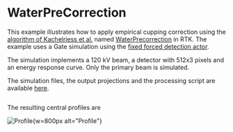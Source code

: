 # WaterPreCorrection

This example illustrates how to apply empirical cupping correction using the [algorithm of Kachelriess et al.](https://www.doi.org/doi/10.1118/1.2188076/abstract) named [WaterPrecorrection](https://www.openrtk.org/Doxygen/classrtk_1_1WaterPrecorrectionImageFilter.html) in RTK. The example uses a Gate simulation using the [fixed forced detection actor](https://opengate.readthedocs.io/en/latest/tools_to_interact_with_the_simulation_actors.html#fixed-forced-detection-ct).

The simulation implements a 120 kV beam, a detector with 512x3 pixels and an energy response curve. Only the primary beam is simulated.

The simulation files, the output projections and the processing script are available [here](https://data.kitware.com/api/v1/file/5d394cea877dfcc9022c922b/download).

```{literalinclude} WaterPreCorrection.py
```
The resulting central profiles are

![Profile](Profile.png){w=800px alt="Profile"}
